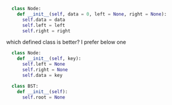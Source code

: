 ```python
  class Node:
    def __init__(self, data = 0, left = None, right = None):
      self.data = data
      self.left = left
      self.right = right
```
  which defined class is better? I prefer below one

```python
  class Node:
    def __init__(self, key):
      self.left = None
      self.right = None
      self.data = key
```

```python
  class BST:
    def __init__(self):
      self.root = None
```

